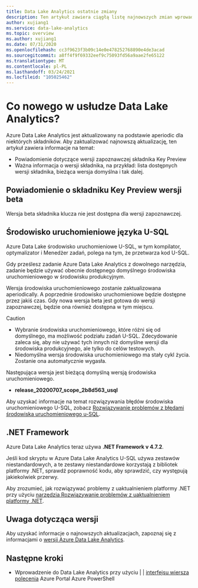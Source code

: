 ```yaml
---
title: Data Lake Analytics ostatnie zmiany
description: Ten artykuł zawiera ciągłą listę najnowszych zmian wprowadzonych w celu Data Lake Analytics.
author: xujiang1
ms.service: data-lake-analytics
ms.topic: overview
ms.author: xujiang1
ms.date: 07/31/2020
ms.openlocfilehash: cc3f9623f3b09c14e0e478252768890e4de3acad
ms.sourcegitcommit: a8ff4f9f69332eef9c75093fd56a9aae2fe65122
ms.translationtype: MT
ms.contentlocale: pl-PL
ms.lasthandoff: 03/24/2021
ms.locfileid: "105025462"
---
```

# <a name="whats-new-in-data-lake-analytics"></a>Co nowego w usłudze Data Lake Analytics?

Azure Data Lake Analytics jest aktualizowany na podstawie aperiodic dla niektórych składników. Aby zaktualizować najnowszą aktualizację, ten artykuł zawiera informacje na temat:

- Powiadomienie dotyczące wersji zapoznawczej składnika Key Preview
- Ważna informacja o wersji składnika, na przykład: lista dostępnych wersji składnika, bieżąca wersja domyślna i tak dalej.


## <a name="notification-of-key-component-beta-preview"></a>Powiadomienie o składniku Key Preview wersji beta

Wersja beta składnika klucza nie jest dostępna dla wersji zapoznawczej. 

## <a name="u-sql-runtime"></a>Środowisko uruchomieniowe języka U-SQL

Azure Data Lake środowisko uruchomieniowe U-SQL, w tym kompilator, optymalizator i Menedżer zadań, polega na tym, że przetwarza kod U-SQL.

Gdy prześlesz zadanie Azure Data Lake Analytics z dowolnego narzędzia, zadanie będzie używać obecnie dostępnego domyślnego środowiska uruchomieniowego w środowisku produkcyjnym. 

Wersja środowiska uruchomieniowego zostanie zaktualizowana aperiodically. A poprzednie środowisko uruchomieniowe będzie dostępne przez jakiś czas. Gdy nowa wersja beta jest gotowa do wersji zapoznawczej, będzie ona również dostępna w tym miejscu.

> [!CAUTION]
> - Wybranie środowiska uruchomieniowego, które różni się od domyślnego, ma możliwość podziału zadań U-SQL. Zdecydowanie zaleca się, aby nie używać tych innych niż domyślne wersji dla środowiska produkcyjnego, ale tylko do celów testowych.
> - Niedomyślna wersja środowiska uruchomieniowego ma stały cykl życia. Zostanie ona automatycznie wygasła.

Następująca wersja jest bieżącą domyślną wersją środowiska uruchomieniowego.

- **release_20200707_scope_2b8d563_usql**

Aby uzyskać informacje na temat rozwiązywania błędów środowiska uruchomieniowego U-SQL, zobacz [Rozwiązywanie problemów z błędami środowiska uruchomieniowego u-SQL](runtime-troubleshoot.md).

## <a name="net-framework"></a>.NET Framework

Azure Data Lake Analytics teraz używa **.NET Framework v 4.7.2**. 

Jeśli kod skryptu w Azure Data Lake Analytics U-SQL używa zestawów niestandardowych, a te zestawy niestandardowe korzystają z bibliotek platformy .NET, sprawdź poprawność kodu, aby sprawdzić, czy występują jakiekolwiek przerwy.

Aby zrozumieć, jak rozwiązywać problemy z uaktualnieniem platformy .NET przy użyciu [narzędzia Rozwiązywanie problemów z uaktualnieniem platformy .NET](runtime-troubleshoot.md).

## <a name="release-note"></a>Uwaga dotycząca wersji

Aby uzyskać informacje o najnowszych aktualizacjach, zapoznaj się z informacjami o [wersji Azure Data Lake Analytics](https://github.com/Azure/AzureDataLake/tree/master/docs/Release_Notes).


## <a name="next-steps"></a>Następne kroki

* Wprowadzenie do Data Lake Analytics przy użyciu [](data-lake-analytics-get-started-portal.md)  |  [](data-lake-analytics-get-started-powershell.md)  |  [interfejsu wiersza polecenia](data-lake-analytics-get-started-cli.md) Azure Portal Azure PowerShell

